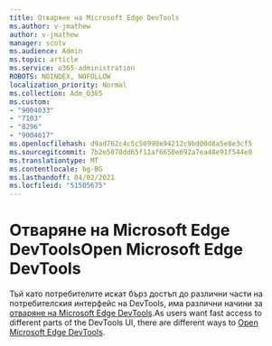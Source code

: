 ```yaml
---
title: Отваряне на Microsoft Edge DevTools
ms.author: v-jmathew
author: v-jmathew
manager: scotv
ms.audience: Admin
ms.topic: article
ms.service: o365-administration
ROBOTS: NOINDEX, NOFOLLOW
localization_priority: Normal
ms.collection: Adm_O365
ms.custom:
- "9004033"
- "7103"
- "8296"
- "9004617"
ms.openlocfilehash: d9ad762c4c5c50990e94212c9bd00d8a5e8e3cf5
ms.sourcegitcommit: 7b2e5078dd65f11af6650e692a7ea48e91f544e0
ms.translationtype: MT
ms.contentlocale: bg-BG
ms.lasthandoff: 04/02/2021
ms.locfileid: "51505675"
---
```

# <a name="open-microsoft-edge-devtools"></a><span data-ttu-id="7b5cd-102">Отваряне на Microsoft Edge DevTools</span><span class="sxs-lookup"><span data-stu-id="7b5cd-102">Open Microsoft Edge DevTools</span></span>

<span data-ttu-id="7b5cd-103">Тъй като потребителите искат бърз достъп до различни части на потребителския интерфейс на DevTools, има различни начини за [отваряне на Microsoft Edge DevTools](https://go.microsoft.com/fwlink/?linkid=2135152).</span><span class="sxs-lookup"><span data-stu-id="7b5cd-103">As users want fast access to different parts of the DevTools UI, there are different ways to [Open Microsoft Edge DevTools](https://go.microsoft.com/fwlink/?linkid=2135152).</span></span>

